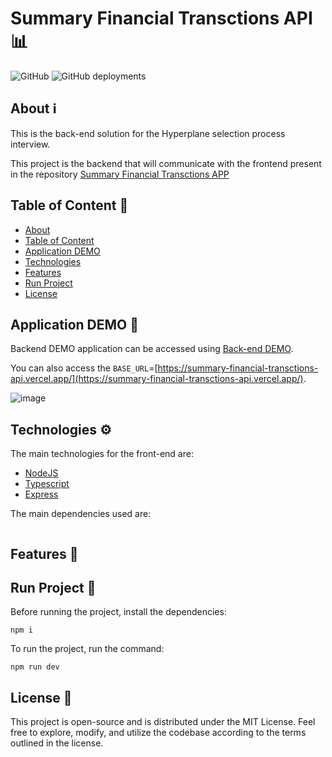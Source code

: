 ﻿# Summary Financial Transctions API 📊

![GitHub](https://img.shields.io/github/license/matheus1714/summary-financial-transctions-api)
![GitHub deployments](https://img.shields.io/github/deployments/matheus1714/summary-financial-transctions-api/production)

## About ℹ️

This is the back-end solution for the Hyperplane selection process interview.

This project is the backend that will communicate with the frontend present in the repository [Summary Financial Transctions APP](https://github.com/Matheus1714/summary-financial-transctions-app)

## Table of Content 📜
<!--ts-->
   * [About](#about-ℹ️)
   * [Table of Content](#table-of-content-📜)
   * [Application DEMO](#application-demo-🚀)
   * [Technologies](#technologies-⚙️)
   * [Features](#features-🚀)
   * [Run Project](#run-project-🏃)
   * [License](#license-📝)
<!--te-->

## Application DEMO 🚀

Backend DEMO application can be accessed using [Back-end DEMO](https://www.postman.com/matheus1714/workspace/summary-financial-transctions-api).

You can also access the `BASE_URL`=[https://summary-financial-transctions-api.vercel.app/](https://summary-financial-transctions-api.vercel.app/).

![image](https://github.com/Matheus1714/summary-financial-transctions-api/assets/39354089/7ffeb52c-b59a-4503-a48b-fe0629dc9167)

## Technologies ⚙️

The main technologies for the front-end are:

* [NodeJS](https://nodejs.org/)
* [Typescript](https://www.typescriptlang.org/)
* [Express](https://expressjs.com/)

The main dependencies used are:

```json

```

## Features 🚀



## Run Project 🏃

Before running the project, install the dependencies:

```shell
npm i
```

To run the project, run the command:

```shell
npm run dev
```

## License 📝

This project is open-source and is distributed under the MIT License. Feel free to explore, modify, and utilize the codebase according to the terms outlined in the license.

